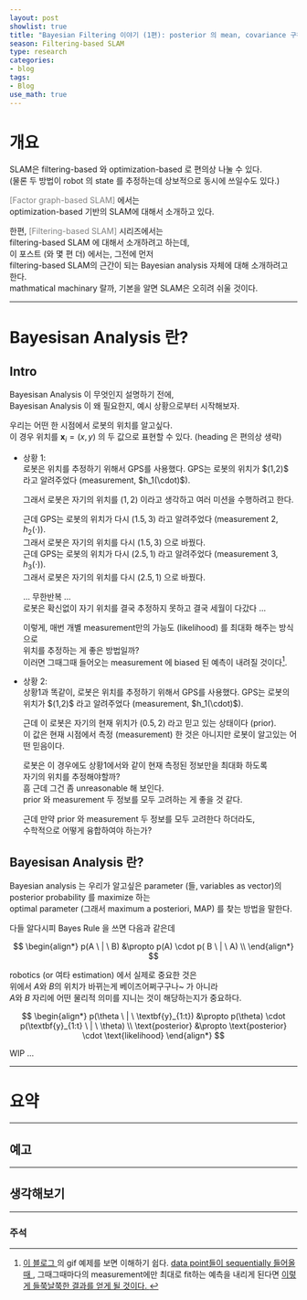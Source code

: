 ```yaml
---
layout: post
showlist: true
title: "Bayesian Filtering 이야기 (1편): posterior 의 mean, covariance 구하기 (수식 유도)" 
season: Filtering-based SLAM
type: research
categories:
- blog
tags:
- Blog
use_math: true
---
```

# 개요

SLAM은 filtering-based 와 optimization-based 로 편의상 나눌 수 있다.  
(물론 두 방법이 robot 의 state 를 추정하는데 상보적으로 동시에 쓰일수도 있다.)

<span style="color:gray"> [Factor graph-based SLAM] </span> 에서는  
optimization-based 기반의 SLAM에 대해서 소개하고 있다. 

한편,  <span style="color:gray"> [Filtering-based SLAM] </span> 시리즈에서는  
filtering-based SLAM 에 대해서 소개하려고 하는데,  
이 포스트 (와 몇 편 더) 에서는, 그전에 먼저  
filtering-based SLAM의 근간이 되는 Bayesian analysis 자체에 대해 소개하려고 한다.  
mathmatical machinary 랄까, 기본을 알면 SLAM은 오히려 쉬울 것이다. 
<br>

--- 
# Bayesisan Analysis 란?

## Intro 

Bayesisan Analysis 이 무엇인지 설명하기 전에,  
Bayesisan Analysis 이 왜 필요한지, 예시 상황으로부터 시작해보자. 

우리는 어떤 한 시점에서 로봇의 위치를 알고싶다.  
이 경우 위치를 $\textbf{x}_{i} = (x, y)$ 의 두 값으로 표현할 수 있다. (heading 은 편의상 생략)

- 상황 1: 
  <p style="margin-top:-15px"> </p>
  로봇은 위치를 추정하기 위해서 GPS를 사용했다.   
  GPS는 로봇의 위치가 $(1,2)$ 라고 알려주었다 (measurement, $h_1(\cdot)$).  
  
  그래서 로봇은 자기의 위치를 $(1,2)$ 이라고 생각하고 여러 미션을 수행하려고 한다.  
  
  근데 GPS는 로봇의 위치가 다시 $(1.5, 3)$ 라고 알려주었다 (measurement 2, $h_2(\cdot)$).  
  그래서 로봇은 자기의 위치를 다시 $(1.5, 3)$ 으로 바꿨다.  
  근데 GPS는 로봇의 위치가 다시 $(2.5, 1)$ 라고 알려주었다 (measurement 3, $h_3(\cdot)$).  
  그래서 로봇은 자기의 위치를 다시 $(2.5, 1)$ 으로 바꿨다.  
  
  ... 무한반복 ...  
  로봇은 확신없이 자기 위치를 결국 추정하지 못하고 결국 세월이 다갔다 ...  

  이렇게, 매번 개별 measurement만의 가능도 (likelihood) 를 최대화 해주는 방식으로  
  위치를 추정하는 게 좋은 방법일까?  
  이러면 그때그때 들어오는 measurement 에 biased 된 예측이 내려질 것이다[^likelihood]. 

  [^likelihood]: <a href="https://dtransposed.github.io/blog/Bayesian-Linear-Regression.html" target="_blank"> 이 블로그 </a>의 gif 예제를 보면 이해하기 쉽다. <a href="https://dtransposed.github.io/assets/9/batch_1/Data_Space.gif" target="_blank"> data point들이 sequentially 들어올 때 </a>, 그때그때마다의 measurement에만 최대로 fit하는 예측을 내리게 된다면 <a href="https://dtransposed.github.io/assets/9/batch_1/Likelihood.gif" target="_blank"> 이렇게 들쭉날쭉한 결과를 얻게 될 것이다. </a>

- 상황 2:  
  <p style="margin-top:-15px"> </p>
  상황1과 똑같이, 로봇은 위치를 추정하기 위해서 GPS를 사용했다.   
  GPS는 로봇의 위치가 $(1,2)$ 라고 알려주었다 (measurement, $h_1(\cdot)$).  

  근데 이 로봇은 자기의 현재 위치가 $(0.5, 2)$ 라고 믿고 있는 상태이다 (prior).  
  이 값은 현재 시점에서 측정 (measurement) 한 것은 아니지만 로봇이 알고있는 어떤 믿음이다. 

  로봇은 이 경우에도 상황1에서와 같이 현재 측정된 정보만을 최대화 하도록  
  자기의 위치를 추정해야할까?  
  흠 근데 그건 좀 unreasonable 해 보인다.  
  prior 와 measurement 두 정보를 모두 고려하는 게 좋을 것 같다.

  근데 만약 prior 와 measurement 두 정보를 모두 고려한다 하더라도,  
  수학적으로 어떻게 융합하여야 하는가? 


## Bayesisan Analysis 란?

Bayesian analysis 는 우리가 알고싶은 parameter (들, variables as vector)의  
posterior probability 를 maximize 하는  
optimal parameter (그래서 maximum a posteriori, MAP) 를 찾는 방법을 말한다.

다들 알다시피 Bayes Rule 을 쓰면 다음과 같은데

$$
\begin{align*}
  p(A \ | \ B) &\propto p(A) \cdot p( B \  | \ A) \\ 
\end{align*}
$$

robotics (or 여타 estimation) 에서 실제로 중요한 것은  
위에서 $A$와 $B$의 위치가 바뀌는게 베이즈어쩌구구나~ 가 아니라  
$A$와 $B$ 자리에 어떤 물리적 의미를 지니는 것이 해당하는지가 중요하다.  


$$
\begin{align*}
  p(\theta \ | \ \textbf{y}_{1:t}) &\propto p(\theta) \cdot p(\textbf{y}_{1:t} \ | \ \theta) \\ 
  \text{posterior} &\propto \text{posterior} \cdot \text{likelihood}
\end{align*}
$$

WIP ... 

--- 
# 요약


--- 
## 예고 


--- 
## 생각해보기


---
### 주석